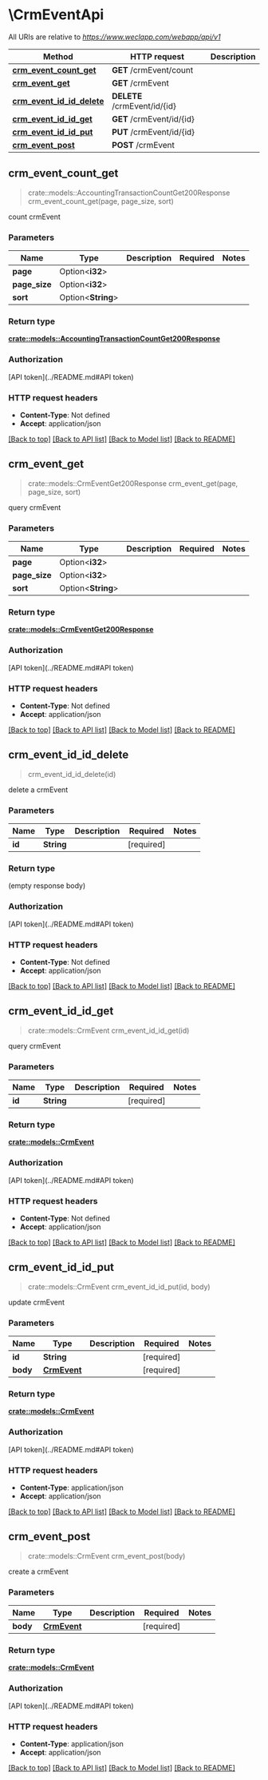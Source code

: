 # \CrmEventApi

All URIs are relative to *https://www.weclapp.com/webapp/api/v1*

Method | HTTP request | Description
------------- | ------------- | -------------
[**crm_event_count_get**](CrmEventApi.md#crm_event_count_get) | **GET** /crmEvent/count | 
[**crm_event_get**](CrmEventApi.md#crm_event_get) | **GET** /crmEvent | 
[**crm_event_id_id_delete**](CrmEventApi.md#crm_event_id_id_delete) | **DELETE** /crmEvent/id/{id} | 
[**crm_event_id_id_get**](CrmEventApi.md#crm_event_id_id_get) | **GET** /crmEvent/id/{id} | 
[**crm_event_id_id_put**](CrmEventApi.md#crm_event_id_id_put) | **PUT** /crmEvent/id/{id} | 
[**crm_event_post**](CrmEventApi.md#crm_event_post) | **POST** /crmEvent | 



## crm_event_count_get

> crate::models::AccountingTransactionCountGet200Response crm_event_count_get(page, page_size, sort)


count crmEvent

### Parameters


Name | Type | Description  | Required | Notes
------------- | ------------- | ------------- | ------------- | -------------
**page** | Option<**i32**> |  |  |
**page_size** | Option<**i32**> |  |  |
**sort** | Option<**String**> |  |  |

### Return type

[**crate::models::AccountingTransactionCountGet200Response**](_accountingTransaction_count_get_200_response.md)

### Authorization

[API token](../README.md#API token)

### HTTP request headers

- **Content-Type**: Not defined
- **Accept**: application/json

[[Back to top]](#) [[Back to API list]](../README.md#documentation-for-api-endpoints) [[Back to Model list]](../README.md#documentation-for-models) [[Back to README]](../README.md)


## crm_event_get

> crate::models::CrmEventGet200Response crm_event_get(page, page_size, sort)


query crmEvent

### Parameters


Name | Type | Description  | Required | Notes
------------- | ------------- | ------------- | ------------- | -------------
**page** | Option<**i32**> |  |  |
**page_size** | Option<**i32**> |  |  |
**sort** | Option<**String**> |  |  |

### Return type

[**crate::models::CrmEventGet200Response**](_crmEvent_get_200_response.md)

### Authorization

[API token](../README.md#API token)

### HTTP request headers

- **Content-Type**: Not defined
- **Accept**: application/json

[[Back to top]](#) [[Back to API list]](../README.md#documentation-for-api-endpoints) [[Back to Model list]](../README.md#documentation-for-models) [[Back to README]](../README.md)


## crm_event_id_id_delete

> crm_event_id_id_delete(id)


delete a crmEvent

### Parameters


Name | Type | Description  | Required | Notes
------------- | ------------- | ------------- | ------------- | -------------
**id** | **String** |  | [required] |

### Return type

 (empty response body)

### Authorization

[API token](../README.md#API token)

### HTTP request headers

- **Content-Type**: Not defined
- **Accept**: application/json

[[Back to top]](#) [[Back to API list]](../README.md#documentation-for-api-endpoints) [[Back to Model list]](../README.md#documentation-for-models) [[Back to README]](../README.md)


## crm_event_id_id_get

> crate::models::CrmEvent crm_event_id_id_get(id)


query crmEvent

### Parameters


Name | Type | Description  | Required | Notes
------------- | ------------- | ------------- | ------------- | -------------
**id** | **String** |  | [required] |

### Return type

[**crate::models::CrmEvent**](crmEvent.md)

### Authorization

[API token](../README.md#API token)

### HTTP request headers

- **Content-Type**: Not defined
- **Accept**: application/json

[[Back to top]](#) [[Back to API list]](../README.md#documentation-for-api-endpoints) [[Back to Model list]](../README.md#documentation-for-models) [[Back to README]](../README.md)


## crm_event_id_id_put

> crate::models::CrmEvent crm_event_id_id_put(id, body)


update crmEvent

### Parameters


Name | Type | Description  | Required | Notes
------------- | ------------- | ------------- | ------------- | -------------
**id** | **String** |  | [required] |
**body** | [**CrmEvent**](CrmEvent.md) |  | [required] |

### Return type

[**crate::models::CrmEvent**](crmEvent.md)

### Authorization

[API token](../README.md#API token)

### HTTP request headers

- **Content-Type**: application/json
- **Accept**: application/json

[[Back to top]](#) [[Back to API list]](../README.md#documentation-for-api-endpoints) [[Back to Model list]](../README.md#documentation-for-models) [[Back to README]](../README.md)


## crm_event_post

> crate::models::CrmEvent crm_event_post(body)


create a crmEvent

### Parameters


Name | Type | Description  | Required | Notes
------------- | ------------- | ------------- | ------------- | -------------
**body** | [**CrmEvent**](CrmEvent.md) |  | [required] |

### Return type

[**crate::models::CrmEvent**](crmEvent.md)

### Authorization

[API token](../README.md#API token)

### HTTP request headers

- **Content-Type**: application/json
- **Accept**: application/json

[[Back to top]](#) [[Back to API list]](../README.md#documentation-for-api-endpoints) [[Back to Model list]](../README.md#documentation-for-models) [[Back to README]](../README.md)

